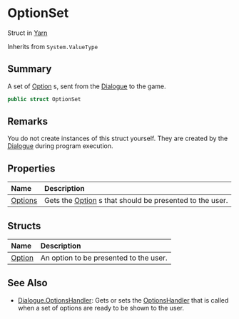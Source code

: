 # OptionSet

Struct in [Yarn](api/csharp/yarn.md)

Inherits from `System.ValueType`

## Summary


A set of  <a href="yarn.optionset.option.md">Option</a> s, sent from the  <a href="yarn.dialogue.md">Dialogue</a>  to the game.


```csharp
public struct OptionSet
```

## Remarks


You do not create instances of this struct yourself. They are
created by the  <a href="yarn.dialogue.md">Dialogue</a>  during program execution.


## Properties

|Name|Description|
|:---|:---|
|[Options](api/csharp/yarn.optionset.options.md)|Gets the  <a href="yarn.optionset.option.md">Option</a> s that should be presented to the user.|

## Structs

|Name|Description|
|:---|:---|
|[Option](api/csharp/yarn.optionset.option.md)|An option to be presented to the user.|

## See Also

* [Dialogue.OptionsHandler](api/csharp/yarn.dialogue.optionshandler.md): Gets or sets the  <a href="yarn.optionshandler.md">OptionsHandler</a>  that is called when a set of options are ready to be shown to the user.

